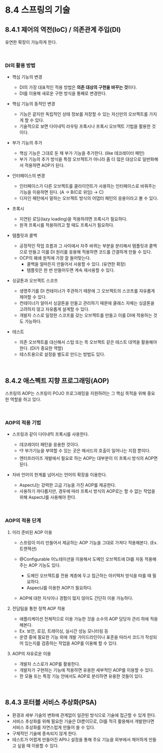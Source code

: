 # 8.4 스프링의 기술
## 8.4.1 제어의 역전(IoC) / 의존관계 주입(DI)
유연한 확장이 가능하게 한다.

<br/>

### DI의 활용 방법
- 핵심 기능의 변경
  - DI의 가장 대표적인 적용 방법은 **의존 대상의 구현을 바꾸는 것**이다.
  - DI를 이용해 새로운 구현 방식을 통째로 변경한다.
 
- 핵심 기능의 동적인 변경
  - 기능은 같지만 독립적인 상태 정보를 저장할 수 있는 자신만의 오브젝트를 가지게 할 수 있다.
  - 기술적으로 보면 다이내믹 라우팅 프록시나 프록시 오브젝트 기법을 활용한 것이다.
 
- 부가 기능의 추가
  - 핵심 기능은 그대로 둔 채 부가 기능을 추가한다. (like 데코레이터 패턴)
  - 부가 기능의 추가 방식을 특정 오브젝트가 아니라 좀 더 많은 대상으로 일반화해서 적용하면 AOP가 된다.
 
- 인터페이스의 변경
  - 인터페이스가 다른 오브젝트를 클라이언트가 사용하는 인터페이스로 바꿔주는 기능을 이용하면 된다. (A -> B(C로 위임) -> C)
  - 디자인 패턴에서 말하는 오브젝트 방식의 어댑터 패턴의 응용이라고 볼 수 있다.
 
- 프록시
  - 지연된 로딩(lazy loading)을 적용하려면 프록시가 필요하다.
  - 원격 프록시를 적용하려고 할 때도 프록시가 필요하다.
 
- 템플릿과 콜백
  - 공정적인 작업 흐름과 그 사이에서 자주 바뀌는 부분을 분리해서 템플릿과 콜백으로 만들고 이를 DI 원리를 응용해 적용하면 코드를 간결하게 만들 수 있다.
  - OCP의 폐쇄 원칙에 가장 잘 들어맞는다.
    - 콜백을 얼마든지 만들어서 사용할 수 있다. (유연한 확장)
    - 템플릿은 한 번 만들어두면 계속 재사용할 수 있다.
   
- 싱글톤과 오브젝트 스코프
  - 생명주기를 DI 컨테이너가 주관하기 때문에 그 오브젝트의 스코프를 자유롭게 제어할 수 있다.
  - 컨테이너가 알아서 싱글톤을 만들고 관리하기 때문에 클래스 자체는 싱글톤을 고려하지 않고 자유롭게 설계할 수 있다.
  - 개발자 스스로 일정한 스코프를 갖는 오브젝트를 만들고 이를 DI에 적용하는 것도 가능하다.
 
- 테스트
  - 의존 오브젝트를 대신해서 스텁 또는 목 오브젝트 같은 테스트 대역을 활용해야 한다. (DI가 중요한 역할)
  - 테스트용으로 설정을 별도로 만드는 방법도 있다.
 
<br/>

## 8.4.2 애스펙트 지향 프로그래밍(AOP)
스프링의 AOP는 스프링이 POJO 프로그래밍을 지원하려는 그 핵심 목적을 위해 중요한 역할을 하고 있다.

<br/>

### AOP의 적용 기법
- 스프링과 같이 다이내믹 프록시를 사용한다.
  - 데코레이터 패턴을 응용한 것이다.
  - 👎 부가기능을 부여할 수 있는 곳은 메서드의 호출이 일어나는 지점 뿐이다.
  - 엔터프라이즈 개발에서 필요로 하는 AOP는 대부분이 이 프록시 방식의 AOP면 된다.
 
- 자바 언어의 한계를 넘어서는 언어의 확장을 이용한다.
  - AspectJ는 강력한 고급 기능을 가진 AOP를 제공한다.
  - 사용하기 까다롭지만, 경우에 따라 프록시 방식의 AOP로는 할 수 없는 작업을 위해 AspectJ를 사용해야 한다.
 
<br/>

### AOP의 적용 단계
1. 미리 준비된 AOP 이용
   - 스프링이 미리 만들어서 제공하는 AOP 기능을 그대로 가져다 적용해본다. (Ex. 트랜잭션)
   - @Configurable 어노테이션을 이용해서 도메인 오브젝트에 DI를 자동 적용해주는 AOP 기능도 있다.
     - 도메인 오브젝트를 전용 계층에 두고 접근하는 아키텍처 방식을 따를 때 필요하다.
     - AspectJ를 이용한 AOP가 필요하다.
    
   - AOP에 대한 지식이나 경험이 많지 않아도 간단히 이용 가능하다.
  
2. 전담팀을 통한 정책 AOP 적용
   - 애플리케이션 전체적으로 이용 가능한 것을 소수의 AOP 담당자 관리 하에 적용해본다.
   - Ex. 보안, 로깅, 트레이싱, 실시간 성능 모니터링 등
   - 운영 중에 필요한 기능 외에 개발 가이드라인이나 표준을 따라서 코드가 작성되어 있는지를 검증하는 작업을 AOP를 이용해 할 수 있다.
  
3. AOP의 자유로운 이용
   - 개발자 스스로가 AOP를 활용한다.
   - 개발자가 구현하는 기능에 적용하면 유용한 세부적인 AOP를 이용할 수 있다.
   - 한 모듈 또는 특정 기능 안에서도 AOP로 분리하면 유용한 것들이 있다.
  
<br/>

## 8.4.3 포터블 서비스 추상화(PSA)
- 환경과 세부 기술의 변화에 관계없이 일관된 방식으로 기술에 접근할 수 있게 한다.
- 서비스 추상화를 위해 필요한 기술은 DI뿐이므로, DI를 적극 활용해서 개발한다면 서비스 추상화를 자연스럽게 만들어 쓸 수 있다.
- 구체적인 기술에 종속되지 않게 한다.
- 테스트가 어렵게 만들어진 API나 설정을 통해 주요 기능을 외부에서 제어하게 만들고 싶을 때 이용할 수 있다.
